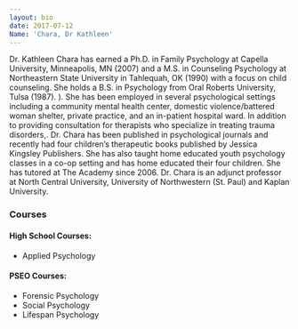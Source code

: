 ```yaml
---
layout: bio
date: 2017-07-12
Name: 'Chara, Dr Kathleen'
---
```

Dr. Kathleen Chara has earned a Ph.D. in Family Psychology at Capella University, Minneapolis, MN (2007) and a M.S. in Counseling Psychology at Northeastern State University in Tahlequah, OK (1990) with a focus on child counseling. She holds a B.S. in Psychology from Oral Roberts University, Tulsa (1987). ). She has been employed in several psychological settings including a community mental health center, domestic violence/battered woman shelter, private practice, and an in-patient hospital ward. In addition to providing consultation for therapists who specialize in treating trauma disorders,. Dr. Chara has been published in psychological journals and recently had four children’s therapeutic books published by Jessica Kingsley Publishers. She has also taught home educated youth psychology classes in a co-op setting and has home educated their four children. She has tutored at The Academy since 2006. Dr. Chara is an adjunct professor at North Central University, University of Northwestern (St. Paul) and Kaplan University.

### Courses
#### High School Courses:      
* Applied Psychology
#### PSEO Courses:      
* Forensic Psychology
* Social Psychology
* Lifespan Psychology
